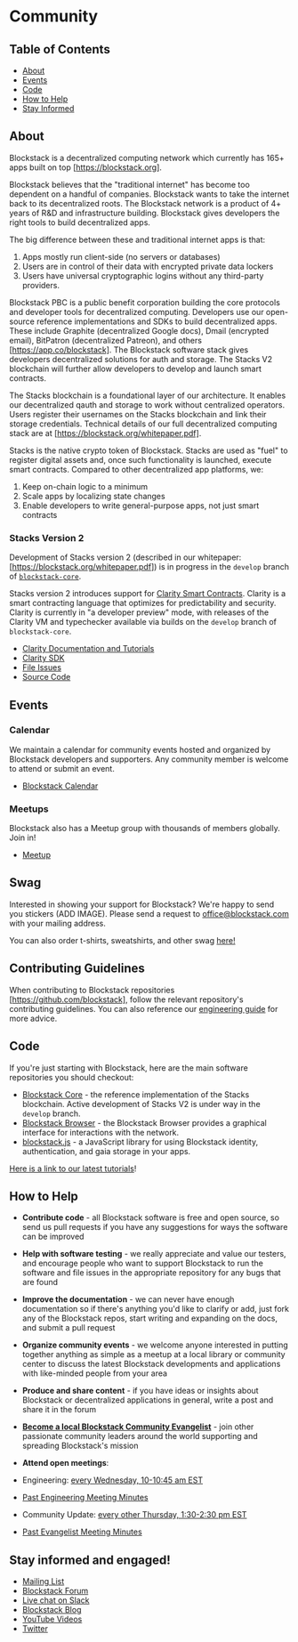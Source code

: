 # Community

## Table of Contents

- [About](#about)
- [Events](#events)
- [Code](#code)
- [How to Help](#how-to-help)
- [Stay Informed](#stay-informed-and-engaged)


## About

Blockstack is a decentralized computing network which currently has
165+ apps built on top [https://blockstack.org].

Blockstack believes that the "traditional internet" has become too
dependent on a handful of companies. Blockstack wants to take the
internet back to its decentralized roots. The Blockstack network is a
product of 4+ years of R&D and infrastructure building. Blockstack
gives developers the right tools to build decentralized apps.

The big difference between these and traditional internet apps is that: 

1. Apps mostly run client-side (no servers or databases)
2. Users are in control of their data with encrypted private data lockers
3. Users have universal cryptographic logins without any third-party providers.

Blockstack PBC is a public benefit corporation building the core
protocols and developer tools for decentralized computing. Developers
use our open-source reference implementations and SDKs to build
decentralized apps. These include Graphite (decentralized Google
docs), Dmail (encrypted email), BitPatron (decentralized Patreon), and
others [https://app.co/blockstack]. The Blockstack software stack
gives developers decentralized solutions for auth and storage. The
Stacks V2 blockchain will further allow developers to develop and
launch smart contracts.

The Stacks blockchain is a foundational layer of our architecture. It
enables our decentralized qauth and storage to work without
centralized operators. Users register their usernames on the Stacks
blockchain and link their storage credentials. Technical details of
our full decentralized computing stack are at
[https://blockstack.org/whitepaper.pdf].

Stacks is the native crypto token of Blockstack. Stacks are used as
"fuel" to register digital assets and, once such functionality is
launched, execute smart contracts. Compared to other decentralized app
platforms, we:

1. Keep on-chain logic to a minimum 
2. Scale apps by localizing state changes
3. Enable developers to write general-purpose apps, not just smart contracts

### Stacks Version 2

Development of Stacks version 2 (described in our whitepaper:
[https://blockstack.org/whitepaper.pdf]) is in progress in the `develop`
branch of [`blockstack-core`](https://github.com/blockstack/blockstack-core/tree/develop/).

Stacks version 2 introduces support for [Clarity Smart
Contracts](https://blog.blockstack.org/introducing-clarity-the-language-for-predictable-smart-contracts/).
Clarity is a smart contracting language that optimizes for predictability and security.
Clarity is currently in "a developer preview" mode, with releases of the Clarity VM and typechecker
available via builds on the `develop` branch of `blockstack-core`.

* [Clarity Documentation and Tutorials](https://docs.blockstack.org/core/smart/overview.html)
* [Clarity SDK](https://github.com/blockstack/clarity-js-sdk)
* [File Issues](https://github.com/blockstack/blockstack-core/issues/new)
* [Source Code](https://github.com/blockstack/blockstack-core/tree/develop/src/vm)

## Events

### Calendar

We maintain a calendar for community events hosted and organized by
Blockstack developers and supporters. Any community member is welcome
to attend or submit an event.

* [Blockstack Calendar](https://community.blockstack.org/events)

### Meetups

Blockstack also has a Meetup group with thousands of members
globally. Join in!

* [Meetup](https://meetup.com/pro/blockstack)


## Swag

Interested in showing your support for Blockstack? We're happy to send
you stickers (ADD IMAGE). Please send a request to
<office@blockstack.com> with your mailing address.

You can also order t-shirts, sweatshirts, and other
swag [here!](https://blockstack.myshopify.com/collections/all)

## Contributing Guidelines

When contributing to Blockstack repositories
[https://github.com/blockstack], follow the relevant repository's
contributing guidelines. You can also reference
our [engineering guide](https://github.com/blockstack/blockstack/blob/master/engineering/README.md) for
more advice.

## Code

If you're just starting with Blockstack, here are the main software repositories you should checkout:

- [Blockstack Core](https://github.com/blockstack/blockstack-core) - the reference implementation of the Stacks blockchain. Active development of Stacks V2 is under way in the `develop` branch.
- [Blockstack Browser](https://github.com/blockstack/blockstack-browser) - the Blockstack Browser provides a graphical interface for interactions with the network.
- [blockstack.js](https://github.com/blockstack/blockstack.js) - a JavaScript library for using Blockstack identity, authentication, and gaia storage in your apps.

[Here is a link to our latest tutorials](https://blockstack.org/tutorials)!


## How to Help

- **Contribute code** - all Blockstack software is free and open source, so send us pull requests if you have any suggestions for ways the software can be improved
- **Help with software testing** - we really appreciate and value our testers, and encourage people who want to support Blockstack to run the software and file issues in the appropriate repository for any bugs that are found
- **Improve the documentation** - we can never have enough documentation so if there's anything you'd like to clarify or add, just fork any of the Blockstack repos, start writing and expanding on the docs, and submit a pull request
- **Organize community events** - we welcome anyone interested in putting together anything as simple as a meetup at a local library or community center to discuss the latest Blockstack developments and applications with like-minded people from your area
- **Produce and share content** - if you have ideas or insights about Blockstack or decentralized applications in general, write a post and share it in the forum
- **[Become a local Blockstack Community Evangelist](https://community.blockstack.org/evangelists)** - join other passionate community leaders around the world supporting and spreading Blockstack's mission

- **Attend open meetings**: 

- Engineering: [every Wednesday, 10-10:45 am EST](https://community.blockstack.org/events#start_date=2019-01-01&view=month)

* [Past Engineering Meeting Minutes](https://forum.blockstack.org/search?q=%22engineering%20meeting%22%20order%3Alatest)

- Community Update: [every other Thursday, 1:30-2:30 pm EST](https://community.blockstack.org/events#start_date=2019-01-01&view=month)

* [Past Evangelist Meeting Minutes](https://forum.blockstack.org/search?q=evangelist%20meeting%20order%3Alatest)

## Stay informed and engaged!

- [Mailing List](https://blockstack.org/signup)
- [Blockstack Forum](http://forum.blockstack.org)
- [Live chat on Slack](http://chat.blockstack.org/)
- [Blockstack Blog](https://blockstack.org/blog)
- [YouTube Videos](https://www.youtube.com/channel/UC3J2iHnyt2JtOvtGVf_jpHQ)
- [Twitter](https://twitter.com/blockstack)
